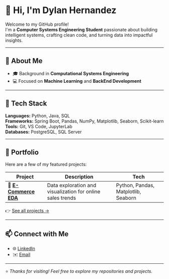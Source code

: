# 👋 Hi, I'm Dylan Hernandez

Welcome to my GitHub profile!  
I'm a **Computer Systems Engineering Student** passionate about building intelligent systems, crafting clean code, and turning data into impactful insights.

---

## 🚀 About Me

- 🎓 Background in **Computational Systems Engineering**  
- 💻 Focused on **Machine Learning** and **BackEnd Development**  

---

## 🧩 Tech Stack

**Languages:** Python, Java, SQL  
**Frameworks:** Spring Boot, Pandas, NumPy, Matplotlib, Seaborn, Scikit-learn  
**Tools:** Git, VS Code, JupyterLab  
**Databases:** PostgreSQL, SQL Server

---

## 💼 Portfolio

Here are a few of my featured projects:

| Project | Description | Tech |
|----------|--------------|------|
| 🎯 [**E-Commerce EDA**](https://github.com/dylanhrojas/ecommerce-eda) | Data exploration and visualization for online sales trends | Python, Pandas, Matplotlib, Seaborn |

👉 [See all projects →](./PROJECTS.md)

---

## 📫 Connect with Me

- 🌐 [LinkedIn](https://www.linkedin.com/in/dylan-hern%C3%A1ndez-rojas-312785201/)  
- ✉️ [Email](mailto:dy_hr@outlook.com)

---

⭐ *Thanks for visiting! Feel free to explore my repositories and projects.*
